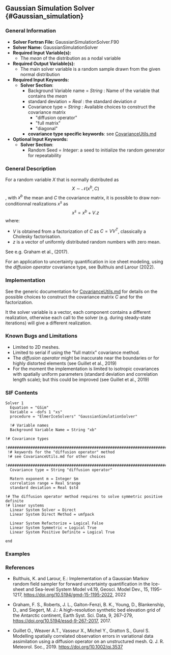 ## Gaussian Simulation Solver {#Gaussian_simulation}

### General Information
- **Solver Fortran File:** GaussianSimulationSolver.F90
- **Solver Name:** GaussianSimulationSolver
- **Required Input Variable(s):**
  - The *mean* of the distribution as a nodal variable
- **Required Output Variable(s):**
  - The main solver variable is a random sample drawn from the given normal distribution
- **Required Input Keywords:**
  - **Solver Section**:
    - Background Variable name = *String* : Name of the variable that contains the *mean*
    - standard deviation = *Real* : the standard deviation $\sigma$
    - Covariance type = *String*  : Available choices to construct the covariance matrix
      - "diffusion operator"
      - "full matrix"
      - "diagonal"
    - **covariance type specific keywords**: see [CovarianceUtils.md](CovarianceUtils.md)
- **Optional Input Keywords:**
    - **Solver Section**:
      - Random Seed = *Integer*: a seed to initialize the random generator for repeatability


### General Description

For a random variable $X$ that is normally distributed as $$X \sim \mathcal{N}(x^b,C)$$, with $x^b$ the mean and $C$ the covariance matrix, it is possible to draw non-conditionnal realizations $x^s$ as
$$x^s = x^b + V.z$$
where:
- $V$ is obtained from a factorization of $C$ as $C=VV^T$, classically a Cholesky factorisation.  
- $z$ is a vector of uniformly distributed random numbers with zero mean.  

See e.g. Graham et al., (2017).

For an application to uncertainty quantification in ice sheet modeling, using the *diffusion operator* covariance type, see Bulthuis and Larour (2022).

### Implementation

See the generic documentation for [CovarianceUtils.md](CovarianceUtils.md) for details on the possible choices to construct the covariance matrix $C$ and for the factorization.

It the solver variable is a vector, each component contains a different realization, otherwise each call to the solver (e.g. during steady-state iterations) will give a different realization.  

### Known Bugs and Limitations

- Limited to 2D meshes.   
- Limited to serial if using the "full matrix" covariance method.   
- The *diffusion operator* might be inaccurate near the boundaries or for highly distorted elements (see Guillet et al., 2019)
- For the moment the implementation is limited to isotropic covariances with spatially uniform parameters (standard deviation and correlation length scale); but this could be improved (see Guillet et al., 2019)

### SIF Contents

```
Solver 1
  Equation = "GSim"
  Variable = -dofs 1 "xs"
  procedure = "ElmerIceSolvers" "GaussianSimulationSolver"

  !# Variable names
  Background Variable Name = String "xb"

!# Covariance types
 !############################################################################
 !# keywords for the "diffusion operator" method
 !# see CovarianceUtils.md for other choices
 !############################################################################
  Covariance type = String "diffusion operator"

  Matern exponent m = Integer $m
  correlation range = Real $range
  standard deviation = Real $std

!# The diffusion operator method requires to solve symmetric positive definite
!# linear systems
  Linear System Solver = Direct
  Linear System Direct Method = umfpack

  Linear System Refactorize = Logical False
  Linear System Symmetric = Logical True
  Linear System Positive Definite = Logical True

end
```

### Examples


### References

- Bulthuis, K. and Larour, E.: Implementation of a Gaussian Markov random field sampler for forward uncertainty quantification in the Ice-sheet and Sea-level System Model v4.19, Geosci. Model Dev., 15, 1195–1217, https://doi.org/10.5194/gmd-15-1195-2022, 2022

- Graham, F. S., Roberts, J. L., Galton-Fenzi, B. K., Young, D., Blankenship, D., and Siegert, M. J.: A high-resolution synthetic bed elevation grid of the Antarctic continent, Earth Syst. Sci. Data, 9, 267–279, https://doi.org/10.5194/essd-9-267-2017, 2017.

- Guillet O., Weaver A.T., Vasseur X., Michel Y., Gratton S., Gurol S. Modelling spatially correlated observation errors in variational data assimilation using a diffusion operator on an unstructured mesh. Q. J. R. Meteorol. Soc., 2019. https://doi.org/10.1002/qj.3537
